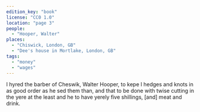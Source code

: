 ```yaml
---
edition_key: "book"
license: "CC0 1.0"
location: "page 3"
people:
  - "Hooper, Walter"
places:
  - "Chiswick, London, GB"
  - "Dee's house in Mortlake, London, GB"
tags:
  - "money"
  - "wages"
---
```

I hyred the barber of
Cheswik, Walter Hooper, to kepe I hedges and knots in as good
order as he sed them than, and that to be done with twise cutting
in the yere at the least and he to have yerely five shillings, [and]
meat and drink.
